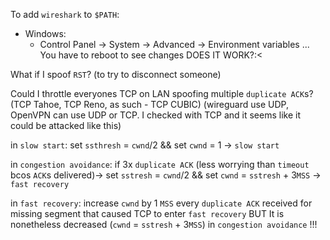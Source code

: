 To add `wireshark` to `$PATH`:
- Windows:
	- Control Panel -> System -> Advanced -> Environment variables ...
	  You have to reboot to see changes
	  DOES IT WORK?:<


What if I spoof `RST`? (to try to disconnect someone)


Could I throttle everyones TCP on LAN spoofing multiple `duplicate ACK`s? (TCP Tahoe, TCP Reno, as such - TCP CUBIC)
(wireguard use UDP, OpenVPN can use UDP or TCP. I checked with TCP and it seems like it could be attacked like this)

in `slow start`:
set `ssthresh` = `cwnd`/2 && set `cwnd` = 1 -> `slow start`

in `congestion avoidance`:
if 3x `duplicate ACK` (less worrying than `timeout` bcos `ACK`s delivered)-> set `sstresh` = `cwnd`/2 && set `cwnd` = `sstresh` + 3`MSS` -> `fast recovery`

in `fast recovery`:
increase `cwnd` by 1 `MSS` every `duplicate ACK`  received for missing segment that caused TCP to enter `fast recovery`
BUT
It is nonetheless decreased (`cwnd` = `sstresh` + 3`MSS`) in `congestion avoidance` !!!



